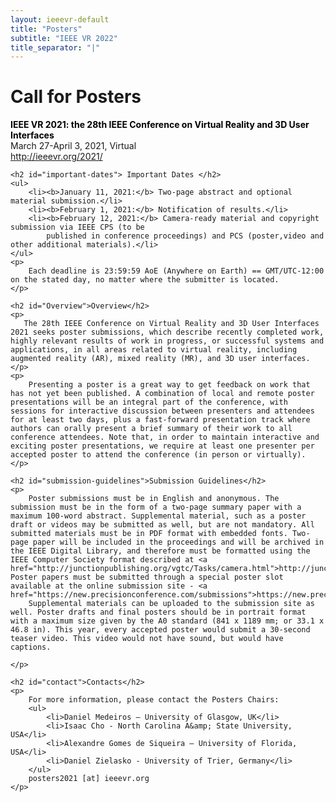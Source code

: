 ```yaml
---
layout: ieeevr-default
title: "Posters"
subtitle: "IEEE VR 2022"
title_separator: "|"
---
```


<div>
    <h1 id="cfp-posters"> Call for Posters</h1>
    <p>
        <strong style="color: black">IEEE VR 2021: the 28th IEEE Conference on Virtual Reality and 3D User Interfaces</strong><br /> March 27-April 3, 2021, Virtual
        <br />
        <a href="http://ieeevr.org/2021/">http://ieeevr.org/2021/</a>
    </p>

    <h2 id="important-dates"> Important Dates </h2>
    <ul>
        <li><b>January 11, 2021:</b> Two-page abstract and optional material submission.</li>
        <li><b>February 1, 2021:</b> Notification of results.</li>
        <li><b>February 12, 2021:</b> Camera-ready material and copyright submission via IEEE CPS (to be
            published in conference proceedings) and PCS (poster,video and other additional materials).</li>
    </ul>
    <p>
        Each deadline is 23:59:59 AoE (Anywhere on Earth) == GMT/UTC-12:00 on the stated day, no matter where the submitter is located.
    </p>
    
    <h2 id="Overview">Overview</h2>
    <p>
       The 28th IEEE Conference on Virtual Reality and 3D User Interfaces 2021 seeks poster submissions, which describe recently completed work, highly relevant results of work in progress, or successful systems and applications, in all areas related to virtual reality, including augmented reality (AR), mixed reality (MR), and 3D user interfaces.
    </p>
    <p>
        Presenting a poster is a great way to get feedback on work that has not yet been published. A combination of local and remote poster presentations will be an integral part of the conference, with sessions for interactive discussion between presenters and attendees for at least two days, plus a fast-forward presentation track where authors can orally present a brief summary of their work to all conference attendees. Note that, in order to maintain interactive and exciting poster presentations, we require at least one presenter per accepted poster to attend the conference (in person or virtually).
    </p>
    
    <h2 id="submission-guidelines">Submission Guidelines</h2>
    <p>
        Poster submissions must be in English and anonymous. The submission must be in the form of a two-page summary paper with a maximum 100-word abstract. Supplemental material, such as a poster draft or videos may be submitted as well, but are not mandatory. All submitted materials must be in PDF format with embedded fonts. Two-page paper will be included in the proceedings and will be archived in the IEEE Digital Library, and therefore must be formatted using the IEEE Computer Society format described at <a href="http://junctionpublishing.org/vgtc/Tasks/camera.html">http://junctionpublishing.org/vgtc/Tasks/camera.html</a>. Poster papers must be submitted through a special poster slot available at the online submission site - <a href="https://new.precisionconference.com/submissions">https://new.precisionconference.com/submissions</a>. 
        Supplemental materials can be uploaded to the submission site as well. Poster drafts and final posters should be in portrait format with a maximum size given by the A0 standard (841 x 1189 mm; or 33.1 x 46.8 in). This year, every accepted poster would submit a 30-second teaser video. This video would not have sound, but would have captions.

    </p>
    
    <h2 id="contact">Contacts</h2>
    <p>
        For more information, please contact the Posters Chairs:
        <ul>
            <li>Daniel Medeiros ‒ University of Glasgow, UK</li>
            <li>Isaac Cho - North Carolina A&amp; State University, USA</li>
            <li>Alexandre Gomes de Siqueira ‒ University of Florida, USA</li>
            <li>Daniel Zielasko - University of Trier, Germany</li>
        </ul>
        posters2021 [at] ieeevr.org
    </p>



</div>

